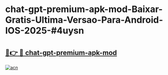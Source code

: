 # chat-gpt-premium-apk-mod-Baixar-Gratis-Ultima-Versao-Para-Android-IOS-2025-#4uysn

# <h2><a href="https://ainizakaria.my?title=chat-gpt-premium-apk-mod&ref=25M">🔗👉 🔴 chat-gpt-premium-apk-mod</a></h2>

[![acn](https://github.com/user-attachments/assets/0f9c940e-d8b0-45ae-aac7-cd30a18b3e1c)](https://ainizakaria.my?title=chat-gpt-premium-apk-mod&ref=25M)

